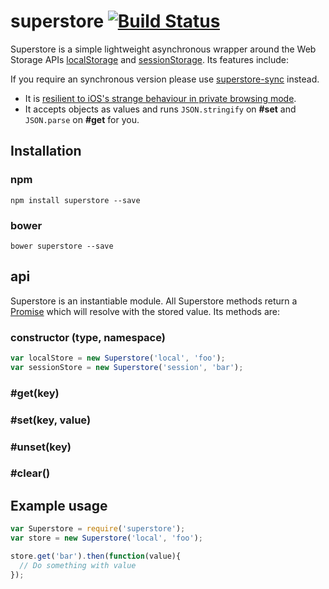 # superstore [![Build Status](https://travis-ci.org/matthew-andrews/superstore.svg?branch=master)](https://travis-ci.org/matthew-andrews/superstore)

Superstore is a simple lightweight asynchronous wrapper around the Web Storage APIs [localStorage](https://developer.mozilla.org/en/docs/Web/API/Window/localStorage) and [sessionStorage](https://developer.mozilla.org/en/docs/Web/API/Window/sessionStorage).  Its features include:

If you require an synchronous version please use [superstore-sync](https://github.com/matthew-andrews/superstore-sync) instead.

- It is [resilient to iOS's strange behaviour in private browsing mode](http://stackoverflow.com/questions/14555347/html5-localstorage-doesnt-works-in-ios-safari-private-browsing).
- It accepts objects as values and runs `JSON.stringify` on **#set** and `JSON.parse` on **#get** for you.

## Installation

### npm
```
npm install superstore --save
```

### bower
```
bower superstore --save
```

## api

Superstore is an instantiable module.  All Superstore methods return a [Promise](https://developer.mozilla.org/en-US/docs/Web/JavaScript/Reference/Global_Objects/Promise) which will resolve with the stored value. Its methods are:

### constructor (type, namespace)

```js
var localStore = new Superstore('local', 'foo');
var sessionStore = new Superstore('session', 'bar');
```

### #get(key)

### #set(key, value)

### #unset(key)

### #clear()

## Example usage

```js
var Superstore = require('superstore');
var store = new Superstore('local', 'foo');

store.get('bar').then(function(value){
  // Do something with value
});
```
